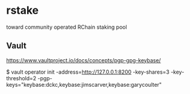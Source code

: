 # rstake
toward community operated RChain staking pool


## Vault

https://www.vaultproject.io/docs/concepts/pgp-gpg-keybase/

$ vault operator init -address=http://127.0.0.1:8200 -key-shares=3 -key-threshold=2 -pgp-keys="keybase:dckc,keybase:jimscarver,keybase:garycoulter"
